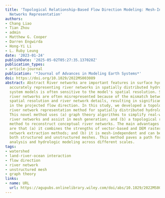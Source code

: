 ```yaml
---
title: 'Topological Relationship-Based Flow Direction Modeling: Mesh-Independent River
  Networks Representation'
authors:
- Chang Liao
- Tian Zhou
- admin
- Matthew G. Cooper
- Darren Engwirda
- Hong-Yi Li
- L. Ruby Leung
date: '2023-01-24'
publishDate: '2025-05-02T05:27:35.137028Z'
publication_types:
- article-journal
publication: '*Journal of Advances in Modeling Earth Systems*'
doi: https://doi.org/10.1029/2022MS003089
abstract: Abstract River networks are important features in surface hydrology. However,
  accurately representing river networks in spatially distributed hydrologic and Earth
  system models is often sensitive to the model's spatial resolution. Specifically,
  river networks are often misrepresented because of the mismatch between the model's
  spatial resolution and river network details, resulting in significant uncertainty
  in the projected flow direction. In this study, we developed a topological relationship-based
  river network representation method for spatially distributed hydrologic models.
  This novel method uses (a) graph theory algorithms to simplify real-world vector-based
  river networks and assist in mesh generation; and (b) a topological relationship-based
  method to reconstruct conceptual river networks. The main advantages of our method
  are that (a) it combines the strengths of vector-based and DEM raster-based river
  network extraction methods; and (b) it is mesh-independent and can be applied to
  both structured and unstructured meshes. This method paves a path for advanced terrain
  analysis and hydrologic modeling across different scales.
tags:
- watershed
- land-river-ocean interaction
- flow direction
- river network
- unstructured mesh
- graph theory
links:
- name: URL
  url: https://agupubs.onlinelibrary.wiley.com/doi/abs/10.1029/2022MS003089
---
```

